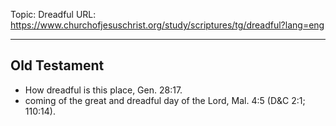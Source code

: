 Topic: Dreadful
URL: https://www.churchofjesuschrist.org/study/scriptures/tg/dreadful?lang=eng

---

## Old Testament

- How dreadful is this place, Gen. 28:17.
- coming of the great and dreadful day of the Lord, Mal. 4:5 (D&C 2:1; 110:14).

